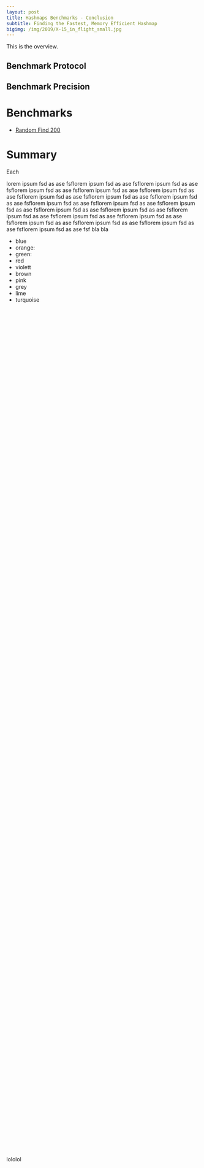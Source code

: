 ```yaml
---
layout: post
title: Hashmaps Benchmarks - Conclusion
subtitle: Finding the Fastest, Memory Efficient Hashmap
bigimg: /img/2019/X-15_in_flight_small.jpg
---
```


This is the overview.

## Benchmark Protocol

## Benchmark Precision

# Benchmarks

* [Random Find 200](/2019/04/01/hashmap-benchmarks-randomfind200/)

# Summary

Each

lorem ipsum fsd as ase fsflorem ipsum fsd as ase fsflorem ipsum fsd as ase fsflorem ipsum fsd as ase fsflorem ipsum fsd as ase fsflorem ipsum fsd as ase fsflorem ipsum fsd as ase fsflorem ipsum fsd as ase fsflorem ipsum fsd as ase fsflorem ipsum fsd as ase fsflorem ipsum fsd as ase fsflorem ipsum fsd as ase fsflorem ipsum fsd as ase fsflorem ipsum fsd as ase fsflorem ipsum fsd as ase fsflorem ipsum fsd as ase fsflorem ipsum fsd as ase fsflorem ipsum fsd as ase fsflorem ipsum fsd as ase fsflorem ipsum fsd as ase fsflorem ipsum fsd as ase fsf
bla bla

* blue
* orange:
* green:
* red
* violett
* brown
* pink
* grey
* lime
* turquoise

<script src="https://cdn.plot.ly/plotly-latest.min.js"></script>
<div id="id_fea8c34c" style="height:157em"></div>
<script>
    var colors = Plotly.d3.scale.category10().range();
    var m0y = [ "std::unordered_map", "eastl::hash_map", "absl::node_hash_map", "boost::unordered_map", "boost::multi_index::<br>hashed_unique", "folly::F14NodeMap", "spp::sparse_hash_map", "tsl::sparse_map", "robin_hood::<br>unordered_node_map", "folly::F14ValueMap", "absl::flat_hash_map", "ska::bytell_hash_map", "tsl::hopscotch_map", "emilib1::HashMap", "robin_hood::<br>unordered_flat_map", "tsl::robin_map"];
    var m1y = [ "std::unordered_map", "eastl::hash_map", "absl::node_hash_map", "boost::unordered_map", "boost::multi_index::<br>hashed_unique", "folly::F14NodeMap", "spp::sparse_hash_map", "tsl::sparse_map", "robin_hood::<br>unordered_node_map", "absl::flat_hash_map", "folly::F14ValueMap", "ska::bytell_hash_map", "tsl::hopscotch_map", "emilib1::HashMap", "robin_hood::<br>unordered_flat_map", "tsl::robin_map"];
    var m2y = [ "std::unordered_map", "absl::node_hash_map", "eastl::hash_map", "boost::unordered_map", "boost::multi_index::<br>hashed_unique", "folly::F14NodeMap", "spp::sparse_hash_map", "tsl::sparse_map", "robin_hood::<br>unordered_node_map", "folly::F14ValueMap", "absl::flat_hash_map", "tsl::hopscotch_map", "ska::bytell_hash_map", "emilib1::HashMap", "robin_hood::<br>unordered_flat_map", "tsl::robin_map"];
    var m3y = [ "absl::node_hash_map", "absl::flat_hash_map", "std::unordered_map", "eastl::hash_map", "boost::unordered_map", "boost::multi_index::<br>hashed_unique", "folly::F14NodeMap", "spp::sparse_hash_map", "tsl::sparse_map", "robin_hood::<br>unordered_node_map", "folly::F14ValueMap", "tsl::hopscotch_map", "ska::bytell_hash_map", "emilib1::HashMap", "robin_hood::<br>unordered_flat_map", "tsl::robin_map"];
    var m4y = [ "absl::node_hash_map", "absl::flat_hash_map", "std::unordered_map", "eastl::hash_map", "boost::unordered_map", "boost::multi_index::<br>hashed_unique", "folly::F14NodeMap", "spp::sparse_hash_map", "tsl::sparse_map", "robin_hood::<br>unordered_node_map", "folly::F14ValueMap", "ska::bytell_hash_map", "tsl::hopscotch_map", "emilib1::HashMap", "robin_hood::<br>unordered_flat_map", "tsl::robin_map"];
    var measurement_names = [ "insert 100M int", "clear 100M int", "reinsert 100M int", "remove 100M int", "destructor empty map" ];

    var data = [
        { x: [ 39.59545, 41.4139, 24.74455, 33.6502, 32.589349999999996, 19.590899999999998, 24.63375, 20.25805, 16.300649999999997, 14.24495, 10.9056, 11.6269, 11.40575, 10.719100000000001, 8.012775, 6.67978 ],
          y: m0y, name: measurement_names[0] + ' (robin_hood::hash)', type: 'bar', orientation: 'h', yaxis: 'y', marker: { color: colors[0], },
        },
        { x: [ 6.1396999999999995, 11.5892, 12.0696, 5.991065000000001, 5.976805, 11.93455, 2.406165, 0.840023, 1.3073549999999998, 0.03022375, 0.0367541, 0.386626, 0.124466, 0.406495, 0.0054538699999999996, 1.044285 ],
          y: m0y, name: measurement_names[1] + ' (robin_hood::hash)', type: 'bar', orientation: 'h', yaxis: 'y', marker: { color: colors[1], },
        },
        { x: [ 24.9743, 18.9979, 40.103, 22.813299999999998, 18.646500000000003, 36.16265, 24.596899999999998, 15.74495, 10.41575, 14.2927, 13.76025, 6.44811, 6.746895, 4.781395, 4.696125, 2.774605 ],
          y: m0y, name: measurement_names[2] + ' (robin_hood::hash)', type: 'bar', orientation: 'h', yaxis: 'y', marker: { color: colors[2], },
        },
        { x: [ 28.9088, 25.4235, 17.445349999999998, 30.212400000000002, 25.7814, 11.9021, 13.6167, 10.20655, 17.3543, 11.11205, 14.00625, 3.93709, 3.7538549999999997, 3.6026049999999996, 4.192265, 3.1097099999999998 ],
          y: m0y, name: measurement_names[3] + ' (robin_hood::hash)', type: 'bar', orientation: 'h', yaxis: 'y', marker: { color: colors[3], },
        },
        { x: [ 0.0682477, 0.17683749999999998, 0.0963347, 0.02218545, 0.0206082, 0.027288350000000003, 0.0140955, 0.8404425, 0.11337, 0.0301907, 0.03698745, 0.1236915, 0.05695325, 0.045899800000000004, 0.03629435, 0.08555170000000001 ],
          y: m0y, name: measurement_names[4] + ' (robin_hood::hash)', type: 'bar', orientation: 'h', yaxis: 'y', marker: { color: colors[4], },
            textposition: 'outside',
            text: [ "99.7s 3986MB", "97.6s 4153MB", "94.5s 4716MB", "92.7s 3774MB", "83.0s 3774MB", "79.6s 4542MB", "65.3s 1230MB", "47.9s 1120MB", "45.5s 2293MB", "39.7s 1534MB", "38.7s 1718MB", "22.5s 1717MB", "22.1s 3061MB", "19.6s 2293MB", "16.9s 1717MB", "13.7s 4597MB" ],
        },
        { x: [ 39.59375, 41.094, 24.94295, 33.518, 32.7066, 19.654600000000002, 25.0517, 20.4631, 16.78015, 13.859, 14.32375, 11.6955, 11.77035, 10.7469, 8.43496, 6.939814999999999 ],
          y: m1y, name: measurement_names[0] + ' (absl::Hash)', type: 'bar', orientation: 'h', yaxis: 'y2', marker: { color: colors[0], },
        },
        { x: [ 6.247665, 11.635100000000001, 12.0841, 5.902559999999999, 5.9186049999999994, 12.03455, 1.7790599999999999, 0.8233809999999999, 1.311925, 0.0394552, 0.032602599999999995, 0.38625149999999997, 0.1255445, 0.42315400000000003, 0.005454795, 1.03822 ],
          y: m1y, name: measurement_names[1] + ' (absl::Hash)', type: 'bar', orientation: 'h', yaxis: 'y2', marker: { color: colors[1], },
        },
        { x: [ 25.6336, 18.396749999999997, 40.49185, 22.317050000000002, 18.2821, 36.23485, 25.652050000000003, 15.808250000000001, 10.5715, 13.85525, 14.5042, 6.563815, 6.951465, 4.9989349999999995, 5.158825, 2.790685 ],
          y: m1y, name: measurement_names[2] + ' (absl::Hash)', type: 'bar', orientation: 'h', yaxis: 'y2', marker: { color: colors[2], },
        },
        { x: [ 29.275, 25.62465, 17.4488, 29.575899999999997, 25.472450000000002, 12.03345, 13.6759, 10.233450000000001, 17.3748, 14.078050000000001, 11.379249999999999, 3.977785, 3.705615, 3.825665, 4.33915, 3.181875 ],
          y: m1y, name: measurement_names[3] + ' (absl::Hash)', type: 'bar', orientation: 'h', yaxis: 'y2', marker: { color: colors[3], },
        },
        { x: [ 0.06835925, 0.1333965, 0.11755099999999999, 0.02149635, 0.020614399999999998, 0.0272918, 0.0143814, 0.8354035, 0.1180585, 0.0392862, 0.03266905, 0.1216005, 0.058876349999999994, 0.043818449999999995, 0.0378997, 0.084713 ],
          y: m1y, name: measurement_names[4] + ' (absl::Hash)', type: 'bar', orientation: 'h', yaxis: 'y2', marker: { color: colors[4], },
            textposition: 'outside',
            text: [ "101s 3986MB", "96.9s 4153MB", "95.1s 4734MB", "91.3s 3774MB", "82.4s 3774MB", "80.0s 4542MB", "66.2s 1230MB", "48.2s 1119MB", "46.2s 2293MB", "41.9s 1718MB", "40.3s 1534MB", "22.7s 1717MB", "22.6s 3061MB", "20.0s 2293MB", "18.0s 1717MB", "14.0s 4597MB" ],
        },
        { x: [ 39.6849, 26.2414, 41.596599999999995, 33.9436, 32.950900000000004, 20.17235, 25.383899999999997, 20.71925, 17.4568, 14.7014, 11.7774, 12.17615, 11.67845, 11.476600000000001, 8.81049, 7.42228 ],
          y: m2y, name: measurement_names[0] + ' (FNV1a)', type: 'bar', orientation: 'h', yaxis: 'y3', marker: { color: colors[0], },
        },
        { x: [ 6.175985, 12.18805, 11.59205, 5.9609000000000005, 5.933485, 12.016200000000001, 1.11545, 0.828782, 1.31172, 0.0302172, 0.03692525, 0.125806, 0.384351, 0.4154215, 0.00544304, 1.0370300000000001 ],
          y: m2y, name: measurement_names[1] + ' (FNV1a)', type: 'bar', orientation: 'h', yaxis: 'y3', marker: { color: colors[1], },
        },
        { x: [ 25.6265, 41.731049999999996, 18.83985, 22.893099999999997, 18.872, 36.65875, 26.5337, 15.822199999999999, 10.319749999999999, 14.8607, 11.84695, 7.276485, 6.659865, 5.434089999999999, 5.239305, 3.4185499999999998 ],
          y: m2y, name: measurement_names[2] + ' (FNV1a)', type: 'bar', orientation: 'h', yaxis: 'y3', marker: { color: colors[2], },
        },
        { x: [ 29.15365, 17.62025, 25.3301, 29.76965, 25.48995, 12.3711, 13.690999999999999, 10.49495, 17.3204, 11.4449, 14.0957, 4.106535, 4.255025, 4.1677599999999995, 4.427235, 3.48832 ],
          y: m2y, name: measurement_names[3] + ' (FNV1a)', type: 'bar', orientation: 'h', yaxis: 'y3', marker: { color: colors[3], },
        },
        { x: [ 0.06803635, 0.09647875, 0.1325755, 0.02265925, 0.020844849999999998, 0.027395799999999998, 0.0141995, 0.828391, 0.1155255, 0.0301467, 0.0368403, 0.0595404, 0.12131549999999999, 0.0441938, 0.036859050000000004, 0.0844547 ],
          y: m2y, name: measurement_names[4] + ' (FNV1a)', type: 'bar', orientation: 'h', yaxis: 'y3', marker: { color: colors[4], },
            textposition: 'outside',
            text: [ "101s 3986MB", "97.9s 4734MB", "97.5s 4153MB", "92.6s 3774MB", "83.3s 3774MB", "81.2s 4542MB", "66.7s 1230MB", "48.7s 1119MB", "46.5s 2293MB", "41.1s 1534MB", "37.8s 1718MB", "23.7s 3061MB", "23.1s 1717MB", "21.5s 2293MB", "18.5s 1717MB", "15.5s 4597MB" ],
        },
        { x: [ 0, 0, 38.900549999999996, 37.5437, 33.1457, 31.834049999999998, 19.797600000000003, 24.38845, 20.0932, 16.3087, 14.05405, 11.31045, 10.7677, 10.3179, 8.01291, 6.43342 ],
          y: m3y, name: measurement_names[0] + ' (Identity)', type: 'bar', orientation: 'h', yaxis: 'y4', marker: { color: colors[0], },
        },
        { x: [ 0, 0, 6.1679200000000005, 11.6466, 5.976990000000001, 5.93216, 11.97725, 1.114395, 0.8329225, 1.311665, 0.03021555, 0.125429, 0.38795100000000005, 0.40853, 0.00546376, 1.0539399999999999 ],
          y: m3y, name: measurement_names[1] + ' (Identity)', type: 'bar', orientation: 'h', yaxis: 'y4', marker: { color: colors[1], },
        },
        { x: [ 0, 0, 24.609, 18.72455, 21.86175, 18.127200000000002, 36.68275, 25.6044, 15.921899999999999, 10.525500000000001, 14.210799999999999, 6.6469000000000005, 5.74176, 4.545975, 4.632745, 2.662235 ],
          y: m3y, name: measurement_names[2] + ' (Identity)', type: 'bar', orientation: 'h', yaxis: 'y4', marker: { color: colors[2], },
        },
        { x: [ 0, 0, 28.8453, 25.40735, 29.1931, 25.19115, 11.778099999999998, 13.51295, 10.25695, 17.5531, 11.22825, 3.4113249999999997, 3.77418, 3.606265, 4.05891, 2.740135 ],
          y: m3y, name: measurement_names[3] + ' (Identity)', type: 'bar', orientation: 'h', yaxis: 'y4', marker: { color: colors[3], },
        },
        { x: [ 0, 0, 0.06815635, 0.1331185, 0.0219629, 0.0209347, 0.0273286, 0.014119099999999999, 0.838443, 0.113712, 0.03025445, 0.0578818, 0.14018599999999998, 0.04385165, 0.03816715, 0.08430445 ],
          y: m3y, name: measurement_names[4] + ' (Identity)', type: 'bar', orientation: 'h', yaxis: 'y4', marker: { color: colors[4], },
            textposition: 'outside',
            text: [ "timeout", "timeout", "98.6s 3986MB", "93.5s 4153MB", "90.2s 3774MB", "81.1s 3774MB", "80.3s 4472MB", "64.6s 1230MB", "47.9s 1116MB", "45.8s 2293MB", "39.6s 1534MB", "21.6s 3061MB", "20.8s 1717MB", "18.9s 2293MB", "16.7s 1717MB", "13.0s 4597MB" ],
        },
        { x: [ 0, 0, 40.85445, 39.314499999999995, 33.75364999999999, 32.54675, 20.3152, 25.676299999999998, 20.771500000000003, 18.7208, 14.892800000000001, 12.05495, 12.05555, 11.500699999999998, 9.58469, 7.68047 ],
          y: m4y, name: measurement_names[0] + ' (folly::hasher)', type: 'bar', orientation: 'h', yaxis: 'y5', marker: { color: colors[0], },
        },
        { x: [ 0, 0, 6.195625, 11.58075, 5.9747900000000005, 5.89313, 11.939699999999998, 2.42347, 0.8311815, 1.307485, 0.03018195, 0.3864195, 0.125831, 0.40614150000000004, 0.005435775, 1.04647 ],
          y: m4y, name: measurement_names[1] + ' (folly::hasher)', type: 'bar', orientation: 'h', yaxis: 'y5', marker: { color: colors[1], },
        },
        { x: [ 0, 0, 25.645899999999997, 19.146349999999998, 22.5345, 18.784100000000002, 36.63665, 25.591749999999998, 15.85305, 9.91714, 14.930250000000001, 6.75028, 7.13134, 5.28754, 5.68849, 3.43095 ],
          y: m4y, name: measurement_names[2] + ' (folly::hasher)', type: 'bar', orientation: 'h', yaxis: 'y5', marker: { color: colors[2], },
        },
        { x: [ 0, 0, 28.59655, 25.323999999999998, 29.4077, 25.19865, 12.3153, 13.9145, 10.512550000000001, 17.32075, 11.466349999999998, 4.364325, 4.260350000000001, 4.049495, 4.7356750000000005, 3.52102 ],
          y: m4y, name: measurement_names[3] + ' (folly::hasher)', type: 'bar', orientation: 'h', yaxis: 'y5', marker: { color: colors[3], },
        },
        { x: [ 0, 0, 0.06830585, 0.17685, 0.0215867, 0.02065055, 0.02728425, 0.0141233, 0.8378715, 0.1131335, 0.0302235, 0.1224655, 0.0599468, 0.044055300000000006, 0.037406800000000004, 0.08425975 ],
          y: m4y, name: measurement_names[4] + ' (folly::hasher)', type: 'bar', orientation: 'h', yaxis: 'y5', marker: { color: colors[4], },
            textposition: 'outside',
            text: [ "timeout", "timeout", "101s 3986MB", "95.5s 4153MB", "91.7s 3774MB", "82.4s 3774MB", "81.2s 4489MB", "67.6s 1231MB", "48.8s 1120MB", "47.4s 2293MB", "41.3s 1534MB", "23.7s 1717MB", "23.6s 3061MB", "21.3s 2293MB", "20.1s 1717MB", "15.8s 4597MB" ],
        },
    ];

    var layout = {
        // title: { text: 'InsertHugeInt'},
        grid: {
            ygap: 0.1,
            subplots: [
            ['xy'],
            ['xy2'],
            ['xy3'],
            ['xy4'],
            ['xy5'],
        ] },

        barmode: 'stack',
        yaxis: { title: 'robin_hood::hash', automargin: true, },
        yaxis2: { title: 'absl::Hash', automargin: true, },
        yaxis3: { title: 'FNV1a', automargin: true, },
        yaxis4: { title: 'Identity', automargin: true, },
        yaxis5: { title: 'folly::hasher', automargin: true, },
        xaxis: { automargin: true, },
        legend: { traceorder: 'normal' },
        margin: { pad: 0, l:0, r:0, t:0, b:0, },
        showlegend:false,
    };

    Plotly.newPlot('id_fea8c34c', data, layout);
</script>

lololol
